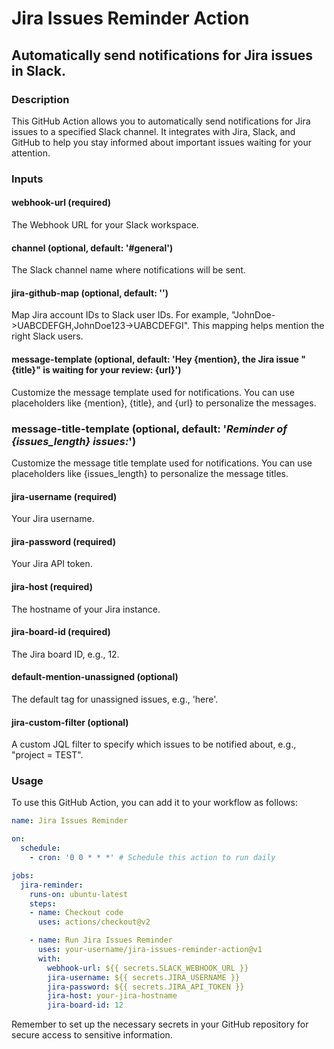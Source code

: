 # Jira Issues Reminder Action

## Automatically send notifications for Jira issues in Slack.

### Description
This GitHub Action allows you to automatically send notifications for Jira issues to a specified Slack channel. It integrates with Jira, Slack, and GitHub to help you stay informed about important issues waiting for your attention.

### Inputs
#### webhook-url (required)
The Webhook URL for your Slack workspace.

#### channel (optional, default: '#general')
The Slack channel name where notifications will be sent.

#### jira-github-map (optional, default: '')
Map Jira account IDs to Slack user IDs. For example, "JohnDoe->UABCDEFGH,JohnDoe123->UABCDEFGI". This mapping helps mention the right Slack users.

#### message-template (optional, default: 'Hey {mention}, the Jira issue "{title}" is waiting for your review: {url}')
Customize the message template used for notifications. You can use placeholders like {mention}, {title}, and {url} to personalize the messages.

### message-title-template (optional, default: '*Reminder of {issues_length} issues:*')
Customize the message title template used for notifications. You can use placeholders like {issues_length} to personalize the message titles.

#### jira-username (required)
Your Jira username.

#### jira-password (required)
Your Jira API token.

#### jira-host (required)
The hostname of your Jira instance.

#### jira-board-id (required)
The Jira board ID, e.g., 12.

#### default-mention-unassigned (optional)
The default tag for unassigned issues, e.g., 'here'.

#### jira-custom-filter (optional)
A custom JQL filter to specify which issues to be notified about, e.g., "project = TEST".

### Usage
To use this GitHub Action, you can add it to your workflow as follows:

```yaml
name: Jira Issues Reminder

on:
  schedule:
    - cron: '0 0 * * *' # Schedule this action to run daily

jobs:
  jira-reminder:
    runs-on: ubuntu-latest
    steps:
    - name: Checkout code
      uses: actions/checkout@v2

    - name: Run Jira Issues Reminder
      uses: your-username/jira-issues-reminder-action@v1
      with:
        webhook-url: ${{ secrets.SLACK_WEBHOOK_URL }}
        jira-username: ${{ secrets.JIRA_USERNAME }}
        jira-password: ${{ secrets.JIRA_API_TOKEN }}
        jira-host: your-jira-hostname
        jira-board-id: 12
```
Remember to set up the necessary secrets in your GitHub repository for secure access to sensitive information.
